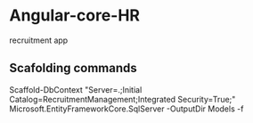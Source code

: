 # Angular-core-HR
recruitment app

## Scafolding commands
Scaffold-DbContext "Server=.;Initial Catalog=RecruitmentManagement;Integrated Security=True;" Microsoft.EntityFrameworkCore.SqlServer -OutputDir Models -f
